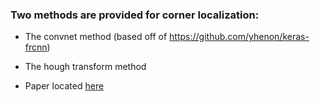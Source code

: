 ### Two methods are provided for corner localization: 

- The convnet method (based off of https://github.com/yhenon/keras-frcnn)

- The hough transform method 

- Paper located [here](https://drive.google.com/file/d/0B1z-VeOYIEQANU55c3JvN3oyT28/view?usp=sharing)
